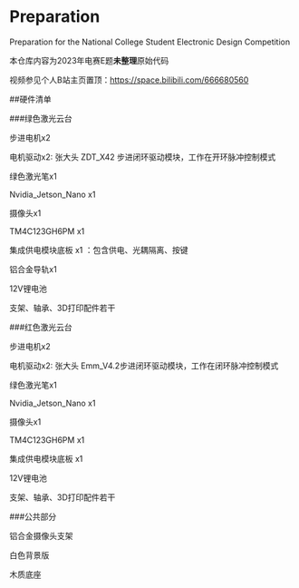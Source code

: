 # Preparation
Preparation for the National College Student Electronic Design Competition

本仓库内容为2023年电赛E题**未整理**原始代码

视频参见个人B站主页置顶：https://space.bilibili.com/666680560

##硬件清单

###绿色激光云台

步进电机x2

电机驱动x2: 张大头 ZDT_X42 步进闭环驱动模块，工作在开环脉冲控制模式

绿色激光笔x1

Nvidia_Jetson_Nano x1

摄像头x1

TM4C123GH6PM x1

集成供电模块底板 x1 ：包含供电、光耦隔离、按键

铝合金导轨x1

12V锂电池

支架、轴承、3D打印配件若干

###红色激光云台

步进电机x2

电机驱动x2: 张大头 Emm_V4.2步进闭环驱动模块，工作在闭环脉冲控制模式

绿色激光笔x1

Nvidia_Jetson_Nano x1

摄像头x1

TM4C123GH6PM x1

集成供电模块底板 x1

12V锂电池

支架、轴承、3D打印配件若干

###公共部分

铝合金摄像头支架

白色背景版

木质底座



